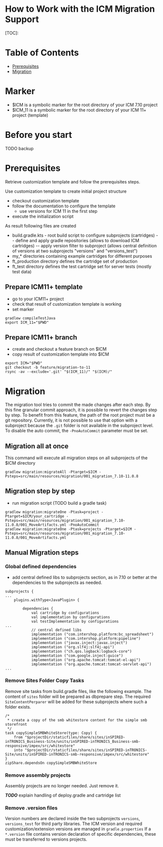 How to Work with the ICM Migration Support
==========================================

[TOC]:

# Table of Contents
- [Prerequisites](#prerequisites)
- [Migration](#migration)

# Marker

- $ICM is a symbolic marker for the root directory of your ICM 7.10 project
- $ICM_11 is a symbolic marker for the root directory of your ICM 11+ project (template)

# Before you start

TODO  backup


# Prerequisites

Retrieve customization template and follow the prerequisites steps.

Use customization template to create initial project structure

* checkout customization template
* follow the documentation to configure the template 
  * use versions for ICM 11 in the first step
* execute the initialization script

As result following files are created
- build.gradle.kts - root build script to configure subprojects (cartridges)
-- define and apply gradle repositories (allows to download ICM cartridges)
-- apply version filter to subproject (allows central definition of versions at two subprojects "versions" and "versions_test")
- my_* directories containing example cartridges for different purposes
- ft_production directory defines the cartridge set of production
- ft_test directory defines the test cartridge set for server tests (mostly test data)

## Prepare ICM11+ template

- go to your ICM11+ project
- check that result of customization template is working
- set marker

```
gradlew compileTestJava
export ICM_11="$PWD"
```

## Prepare ICM11+ branch

- create and checkout a feature branch on $ICM
- copy result of customization template into $ICM

```
export ICM="$PWD"
git checkout -b feature/migration-to-11
rsync -av --exclude='.git' "$(ICM_11)/" "$(ICM)/"
```

# Migration

The migration tool tries to commit the made changes after each step. 
By this fine granular commit approach, it is possible to revert the changes step by step.
To benefit from this feature, the path of the root project must be a git repository.
Currently, it is not possible to use that option with a subproject because the `.git` folder is not available in the subproject level.
To disable the auto commit, the `-PnoAutoCommit` parameter must be set.

## Migration all at once

This command will execute all migration steps on all subprojects of the $ICM directory
```
gradlew migration:migrateAll -Ptarget=$ICM -Psteps=src/main/resources/migration/001_migration_7.10-11.0.8
```

## Migration step by step

- run migration script (TODO build a gradle task)

```
gradlew migration:migrateOne -Ptask=project -Ptarget=$ICM/your_cartridge -Psteps=src/main/resources/migration/001_migration_7.10-11.0.8/001_MoveArtifacts.yml -PnoAutoCommit
gradlew migration:migrateOne -Ptask=projects -Ptarget=$ICM -Psteps=src/main/resources/migration/001_migration_7.10-11.0.8/001_MoveArtifacts.yml
```

## Manual Migration steps

### Global defined dependencies

- add central defined libs to subprojects section, as in 7.10 or better at the dependencies to the subprojects as needed.

```
subprojects {
...
    plugins.withType<JavaPlugin> {

        dependencies {
            val cartridge by configurations
            val implementation by configurations
            val testImplementation by configurations
...
            // central defined libs
            implementation ("com.intershop.platform:bc_spreadsheet")
            implementation ("com.intershop.platform:pipeline")
            implementation ("javax.inject:javax.inject")
            implementation ("org.slf4j:slf4j-api")
            implementation ("ch.qos.logback:logback-core")
            implementation ("com.google.inject:guice")
            implementation ("org.apache.tomcat:tomcat-el-api")
            implementation ("org.apache.tomcat:tomcat-servlet-api")
...
```
### Remove Sites Folder Copy Tasks

Remove site tasks from build.gradle files, like the following example.
The content of `sites` folder will be prepared as dbprepare step. The required `SiteContentPerparer` will be added for these subprojects 
where such a folder exists.

```
/*
 * create a copy of the smb whitestore content for the simple smb storefront
 */
task copySimpleSMBWhiteStore(type: Copy) {
    from "$projectDir/staticfiles/share/sites/inSPIRED-inTRONICS_Business-Site/units/inSPIRED-inTRONICS_Business-smb-responsive/impex/src/whitestore"
    into "$projectDir/staticfiles/share/sites/inSPIRED-inTRONICS-Site/units/inSPIRED-inTRONICS-smb-responsive/impex/src/whitestore"
}
zipShare.dependsOn copySimpleSMBWhiteStore
```


### Remove assembly projects

Assembly projects are no longer needed. Just remove it.

___TODO___ explain handling of deploy.gradle and cartridge list

### Remove .version files

Version numbers are declared inside the two subprojects `versions`, `versions_test` for third party libraries.
The ICM version and required customization/extension versions are managed in `gradle.properties`
If a `*.version` file contains version declaration of specific dependencies, these must be transferred to versions projects.

